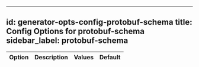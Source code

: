 
---
id: generator-opts-config-protobuf-schema
title: Config Options for protobuf-schema
sidebar_label: protobuf-schema
---

| Option | Description | Values | Default |
| ------ | ----------- | ------ | ------- |
